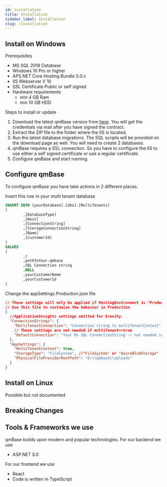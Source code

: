 ```yaml
---
id: installation
title: Installation
sidebar_label: Installation
slug: /installation
---
```


## Install on Windows

Prerequisites

- MS SQL 2019 Database
- Windows 10 Pro or higher
- APS.NET Core Hosting Bundle 5.0.x
- IIS Webserver V 10
- SSL Certificate Public or self signed
- Hardware requirements
  - min 4 GB Ram
  - min 10 GB HDD

Steps to install or update

1. Download the latest qmBase version from [here](https://support.qmbase.com/downloads/). You will get the credentials via mail after you have signed the contract.
2. Extract the ZIP file to the folder where the IIS is located.
3. Run the latest database migrations. The SQL scripts will be provided on the download page as well. You will need to create 2 databases.
4. qmBase requires a SSL connection. So you have to configure the IIS to use either a self signed certificate or use a regular certificate.
5. Configure qmBase and start running.

## Configure qmBase

To configure qmBase you have take actions in 2 different places.

Insert this row in your multi tenant database

```sql
INSERT INTO [yourDatabase].[dbo].[MultiTenants]
(
		,[DatabaseType]
		,[Host]
		,[ConnectionString]
		,[StorageConnectionString]
		,[Name]
		,[CustomerId]
)
VALUES
(
		,0
		,pathToYour.qmbase
		,SQL Connection string
		,NULL
		,yourCustomerName
		,yourCustomerId
)
```

Change the appSettings.Production.json file

```json
// These settings will only be applied if HostingEnvironment is "Production"
// Use this file to customize the behavior in Production
{
  //ApplicationInsights settings omitted for brevity.
  "ConnectionStrings": {
    "MultiTenantConnection": "Connection string to multiTenantContext",
    // These settings are not needed if multiTenant==true
    "DefaultConnection": "Your Ms SQL ConnectionString -> not needed in MultiTenantScenario"
  },
  "AppSettings": {
    "MultiTenantContext": true,
    "StorageType": "FileSystem", //"FileSystem" or "AzureBlobStorage"
    "PhysicalFileProviderRootPath": "D:\\qmbase\\uploads"
  }
}
```

## Install on Linux

Possible but not documented

## Breaking Changes

## Tools & Frameworks we use

qmBase builds upon modern and popular technologies.
For our backend we use

- ASP.NET 5.0

For our frontend we use

- React
- Code is written in TypeScript
